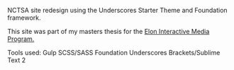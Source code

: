 NCTSA site redesign using the Underscores Starter Theme and Foundation framework.

This site was part of my masters thesis for the <a href="http://www.elon.edu/e-web/academics/communications/interactive_media/">Elon Interactive Media Program.</a>

Tools used:
Gulp
SCSS/SASS
Foundation
Underscores
Brackets/Sublime Text 2

